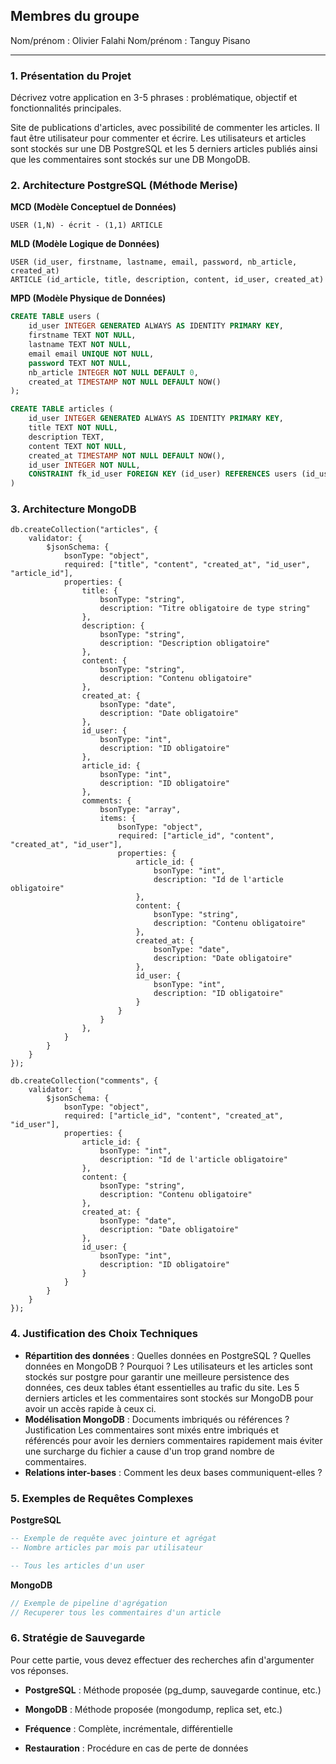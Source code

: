 
## Membres du groupe
Nom/prénom : Olivier Falahi
Nom/prénom : Tanguy Pisano

---

### 1. Présentation du Projet

Décrivez votre application en 3-5 phrases : problématique, objectif et fonctionnalités principales.

Site de publications d'articles, avec possibilité de commenter les articles. Il faut être utilisateur pour commenter et écrire.
Les utilisateurs et articles sont stockés sur une DB PostgreSQL et les 5 derniers articles publiés ainsi que les commentaires sont stockés sur une DB MongoDB.

### 2. Architecture PostgreSQL (Méthode Merise)

**MCD (Modèle Conceptuel de Données)**

```
USER (1,N) - écrit - (1,1) ARTICLE

```

**MLD (Modèle Logique de Données)**

```
USER (id_user, firstname, lastname, email, password, nb_article, created_at)
ARTICLE (id_article, title, description, content, id_user, created_at)
```

**MPD (Modèle Physique de Données)**

```sql
CREATE TABLE users (
    id_user INTEGER GENERATED ALWAYS AS IDENTITY PRIMARY KEY,
    firstname TEXT NOT NULL,
    lastname TEXT NOT NULL,
    email email UNIQUE NOT NULL,
    password TEXT NOT NULL,
    nb_article INTEGER NOT NULL DEFAULT 0,
    created_at TIMESTAMP NOT NULL DEFAULT NOW()
);

CREATE TABLE articles (
    id_user INTEGER GENERATED ALWAYS AS IDENTITY PRIMARY KEY,
    title TEXT NOT NULL,
    description TEXT,
    content TEXT NOT NULL,
    created_at TIMESTAMP NOT NULL DEFAULT NOW(),
    id_user INTEGER NOT NULL,
    CONSTRAINT fk_id_user FOREIGN KEY (id_user) REFERENCES users (id_user)
)
```

### 3. Architecture MongoDB

```mongo
db.createCollection("articles", {
    validator: {
        $jsonSchema: {
            bsonType: "object",
            required: ["title", "content", "created_at", "id_user", "article_id"],
            properties: {
                title: {
                    bsonType: "string",
                    description: "Titre obligatoire de type string"
                },
                description: {
                    bsonType: "string",
                    description: "Description obligatoire"
                },
                content: {
                    bsonType: "string",
                    description: "Contenu obligatoire"
                },
                created_at: {
                    bsonType: "date",
                    description: "Date obligatoire"
                },
                id_user: {
                    bsonType: "int",
                    description: "ID obligatoire"
                },
                article_id: {
                    bsonType: "int",
                    description: "ID obligatoire"
                },
                comments: {
                    bsonType: "array",
                    items: {
                        bsonType: "object",
                        required: ["article_id", "content", "created_at", "id_user"],
                        properties: {
                            article_id: {
                                bsonType: "int",
                                description: "Id de l'article obligatoire"
                            },
                            content: {
                                bsonType: "string",
                                description: "Contenu obligatoire"
                            },
                            created_at: {
                                bsonType: "date",
                                description: "Date obligatoire"
                            },
                            id_user: {
                                bsonType: "int",
                                description: "ID obligatoire"
                            }
                        }
                    }
                },
            }
        }
    }
});

db.createCollection("comments", {
    validator: {
        $jsonSchema: {
            bsonType: "object",
            required: ["article_id", "content", "created_at", "id_user"],
            properties: {
                article_id: {
                    bsonType: "int",
                    description: "Id de l'article obligatoire"
                },
                content: {
                    bsonType: "string",
                    description: "Contenu obligatoire"
                },
                created_at: {
                    bsonType: "date",
                    description: "Date obligatoire"
                },
                id_user: {
                    bsonType: "int",
                    description: "ID obligatoire"
                }
            }
        }
    }
});
```

### 4. Justification des Choix Techniques

- **Répartition des données** : Quelles données en PostgreSQL ? Quelles données en MongoDB ? Pourquoi ?
Les utilisateurs et les articles sont stockés sur postgre pour garantir une meilleure persistence des données, ces deux tables étant essentielles au trafic du site.
Les 5 derniers articles et les commentaires sont stockés sur MongoDB pour avoir un accès rapide à ceux ci. 
- **Modélisation MongoDB** : Documents imbriqués ou références ? Justification
Les commentaires sont mixés entre imbriqués et référencés pour avoir les derniers commentaires rapidement mais éviter une surcharge du fichier a cause d'un trop grand nombre de commentaires. 
- **Relations inter-bases** : Comment les deux bases communiquent-elles ?


### 5. Exemples de Requêtes Complexes

**PostgreSQL**

```sql
-- Exemple de requête avec jointure et agrégat
-- Nombre articles par mois par utilisateur

-- Tous les articles d'un user

```

**MongoDB**

```javascript
// Exemple de pipeline d'agrégation
// Recuperer tous les commentaires d'un article
```

### 6. Stratégie de Sauvegarde
Pour cette partie, vous devez effectuer des recherches afin d'argumenter vos réponses.

- **PostgreSQL** : Méthode proposée (pg_dump, sauvegarde continue, etc.)

- **MongoDB** : Méthode proposée (mongodump, replica set, etc.)

- **Fréquence** : Complète, incrémentale, différentielle

- **Restauration** : Procédure en cas de perte de données
